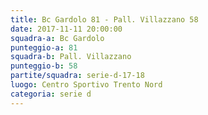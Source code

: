 ```yaml
---
title: Bc Gardolo 81 - Pall. Villazzano 58
date: 2017-11-11 20:00:00
squadra-a: Bc Gardolo
punteggio-a: 81
squadra-b: Pall. Villazzano
punteggio-b: 58
partite/squadra: serie-d-17-18
luogo: Centro Sportivo Trento Nord
categoria: serie d
---
```

